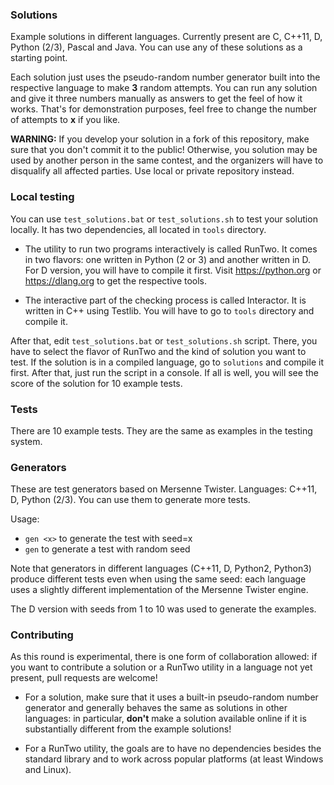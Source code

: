 ### Solutions

Example solutions in different languages.
Currently present are C, C++11, D, Python (2/3), Pascal and Java.
You can use any of these solutions as a starting point.

Each solution just uses the pseudo-random number generator
built into the respective language to make **3** random attempts.
You can run any solution and give it three numbers manually
as answers to get the feel of how it works.
That's for demonstration purposes,
feel free to change the number of attempts to **x** if you like.

**WARNING:**
If you develop your solution in a fork of this repository,
make sure that you don't commit it to the public!
Otherwise, you solution may be used by another person in the same contest,
and the organizers will have to disqualify all affected parties.
Use local or private repository instead.

### Local testing

You can use `test_solutions.bat` or `test_solutions.sh` to test
your solution locally.
It has two dependencies, all located in `tools` directory.

* The utility to run two programs interactively is called RunTwo.
It comes in two flavors: one written in Python (2 or 3)
and another written in D.
For D version, you will have to compile it first.
Visit https://python.org or https://dlang.org to get the respective tools.

* The interactive part of the checking process is called Interactor.
It is written in C++ using Testlib.
You will have to go to `tools` directory and compile it.

After that, edit `test_solutions.bat` or `test_solutions.sh` script.
There, you have to select the flavor of RunTwo and the kind of solution
you want to test.
If the solution is in a compiled language, go to `solutions`
and compile it first.
After that, just run the script in a console.
If all is well, you will see the score of the solution for 10 example tests.

### Tests

There are 10 example tests.
They are the same as examples in the testing system.

### Generators

These are test generators based on Mersenne Twister.
Languages: C++11, D, Python (2/3).
You can use them to generate more tests.

Usage:

* `gen <x>` to generate the test with seed=x
* `gen` to generate a test with random seed

Note that generators in different languages
(C++11, D, Python2, Python3) produce different tests
even when using the same seed: each language uses
a slightly different implementation of the Mersenne Twister engine.

The D version with seeds from 1 to 10 was used to generate the examples.

### Contributing

As this round is experimental, there is one form of collaboration
allowed: if you want to contribute a solution or a RunTwo utility
in a language not yet present, pull requests are welcome!

* For a solution, make sure that it uses
a built-in pseudo-random number generator and
generally behaves the same as solutions in other languages:
in particular, **don't** make a solution available online
if it is substantially different from the example solutions!

* For a RunTwo utility, the goals are to have no dependencies besides
the standard library and to work across popular platforms
(at least Windows and Linux).
